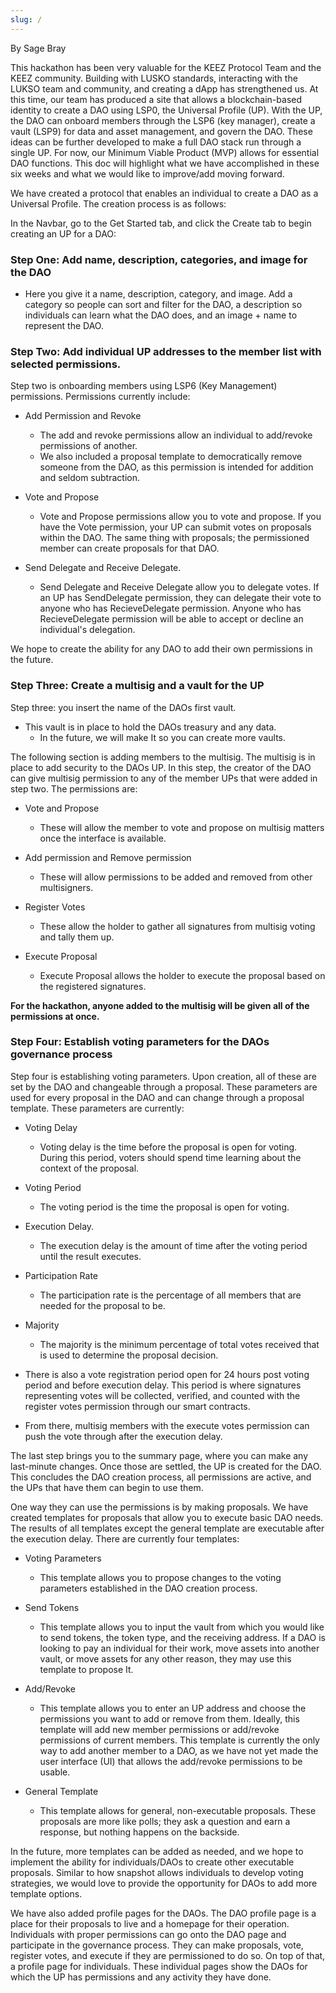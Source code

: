 ```yaml
---
slug: /
---
```

By Sage Bray  

This hackathon has been very valuable for the KEEZ Protocol Team and the KEEZ community. Building with LUSKO standards, interacting with the LUKSO team and community, and creating a dApp has strengthened us. At this time, our team has produced a site that allows a blockchain-based identity to create a DAO using LSP0, the Universal Profile (UP). With the UP, the DAO can onboard members through the LSP6 (key manager), create a vault (LSP9) for data and asset management, and govern the DAO. These ideas can be further developed to make a full DAO stack run through a single UP. For now, our Minimum Viable Product (MVP) allows for essential DAO functions. This doc will highlight what we have accomplished in these six weeks and what we would like to improve/add moving forward. 

We have created a protocol that enables an individual to create a DAO as a Universal Profile. The creation process is as follows: 

In the Navbar, go to the Get Started tab, and click the Create tab to begin creating an UP for a DAO:

### Step One: Add name, description, categories, and image for the DAO 
- Here you give it a name, description, category, and image. Add a category so people can sort and filter for the DAO, a description so individuals can learn what the DAO does, and an image + name to represent the DAO. 

### Step Two: Add individual UP addresses to the member list with selected permissions. 

Step two is onboarding members using LSP6 (Key Management) permissions. Permissions currently include: 

* Add Permission and Revoke
  * The add and revoke permissions allow an individual to add/revoke permissions of another.
  * We also included a proposal template to democratically remove someone from the DAO, as this permission is intended for addition and seldom subtraction.

* Vote and Propose
  * Vote and Propose permissions allow you to vote and propose. If you have the Vote permission, your UP can submit votes on proposals within the DAO. The same thing with proposals; the permissioned member can create proposals for that DAO.

* Send Delegate and Receive Delegate. 
  * Send Delegate and Receive Delegate allow you to delegate votes. If an UP has SendDelegate permission, they can delegate their vote to anyone who has RecieveDelegate permission. Anyone who has RecieveDelegate permission will be able to accept or decline an individual's delegation.

We hope to create the ability for any DAO to add their own permissions in the future. 

### Step Three: Create a multisig and a vault for the UP
Step three: you insert the name of the DAOs first vault.
* This vault is in place to hold the DAOs treasury and any data.  
  * In the future, we will make It so you can create more vaults.

The following section is adding members to the multisig. The multisig is in place to add security to the DAOs UP. In this step, the creator of the DAO can give multisig permission to any of the member UPs that were added in step two. The permissions are:

* Vote and Propose
  * These will allow the member to vote and propose on multisig matters once the interface is available. 

* Add permission and Remove permission
  * These will allow permissions to be added and removed from other multisigners.

* Register Votes 
  * These allow the holder to gather all signatures from multisig voting and tally them up. 

* Execute Proposal
  * Execute Proposal allows the holder to execute the proposal based on the registered signatures.

**For the hackathon, anyone added to the multisig will be given all of the permissions at once.**

### Step Four: Establish voting parameters for the DAOs governance process
Step four is establishing voting parameters. Upon creation, all of these are set by the DAO and changeable through a proposal. These parameters are used for every proposal in the DAO and can change through a proposal template. These parameters are currently:

* Voting Delay
  * Voting delay is the time before the proposal is open for voting. During this period, voters should spend time learning about the context of the proposal.

* Voting Period
  * The voting period is the time the proposal is open for voting.

* Execution Delay.
  * The execution delay is the amount of time after the voting period until the result executes. 

* Participation Rate 
  * The participation rate is the percentage of all members that are needed for the proposal to be. 

* Majority
  * The majority is the minimum percentage of total votes received that is used to determine the proposal decision. 


* There is also a vote registration period open for 24 hours post voting period and before execution delay. This period is where signatures representing votes will be collected, verified, and counted with the register votes permission through our smart contracts.

* From there, multisig members with the execute votes permission can push the vote through after the execution delay. 

The last step brings you to the summary page, where you can make any last-minute changes. Once those are settled, the UP is created for the DAO. This concludes the DAO creation process, all permissions are active, and the UPs that have them can begin to use them. 

One way they can use the permissions is by making proposals. We have created templates for proposals that allow you to execute basic DAO needs. The results of all templates except the general template are executable after the execution delay. There are currently four templates:

* Voting Parameters
  * This template allows you to propose changes to the voting parameters established in the DAO creation process. 

* Send Tokens
  * This template allows you to input the vault from which you would like to send tokens, the token type, and the receiving address. If a DAO is looking to pay an individual for their work, move assets into another vault, or move assets for any other reason, they may use this template to propose It. 

* Add/Revoke
  * This template allows you to enter an UP address and choose the permissions you want to add or remove from them. Ideally, this template will add new member permissions or add/revoke permissions of current members. This template is currently the only way to add another member to a DAO, as we have not yet made the user interface (UI) that allows the add/revoke permissions to be usable. 

* General Template 
  * This template allows for general, non-executable proposals. These proposals are more like polls; they ask a question and earn a response, but nothing happens on the backside. 

In the future, more templates can be added as needed, and we hope to implement the ability for individuals/DAOs to create other executable proposals. Similar to how snapshot allows individuals to develop voting strategies, we would love to provide the opportunity for DAOs to add more template options. 

We have also added profile pages for the DAOs. The DAO profile page is a place for their proposals to live and a homepage for their operation. Individuals with proper permissions can go onto the DAO page and participate in the governance process. They can make proposals, vote, register votes, and execute if they are permissioned to do so. On top of that, a profile page for individuals. These individual pages show the DAOs for which the UP has permissions and any activity they have done.